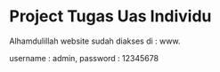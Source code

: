 # Project Tugas Uas Individu

Alhamdulillah website sudah diakses di : www.

username : admin, password : 12345678
